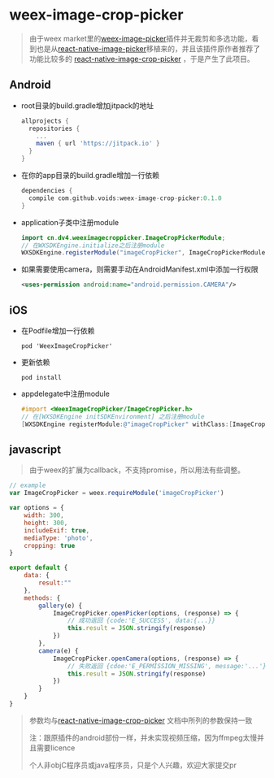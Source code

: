 # weex-image-crop-picker

> 由于weex market里的[weex-image-picker](https://github.com/weexext/weex-image-picker)插件并无裁剪和多选功能，看到也是从[react-native-image-picker](https://github.com/react-community/react-native-image-picker)移植来的，并且该插件原作者推荐了功能比较多的 [react-native-image-crop-picker](https://github.com/ivpusic/react-native-image-crop-picker) ，于是产生了此项目。

## Android

- root目录的build.gradle增加jitpack的地址

  ```gradle
  allprojects {
    repositories {
      ...
      maven { url 'https://jitpack.io' }
    }
  }
  ```

- 在你的app目录的build.gradle增加一行依赖
  ```gradle
  dependencies {
    compile com.github.voids:weex-image-crop-picker:0.1.0
  }
  ```

- application子类中注册module
  ```java
  import cn.dv4.weeximagecroppicker.ImageCropPickerModule;
  // 在WXSDKEngine.initialize之后注册module
  WXSDKEngine.registerModule("imageCropPicker", ImageCropPickerModule.class);
  ```

- 如果需要使用camera，则需要手动在AndroidManifest.xml中添加一行权限

  ```xml
  <uses-permission android:name="android.permission.CAMERA"/>
  ```

## iOS

- 在Podfile增加一行依赖

  ```Podfile
  pod 'WeexImageCropPicker'
  ```

- 更新依赖

  ```shell
  pod install
  ```

- appdelegate中注册module

  ```objective-c
  #import <WeexImageCropPicker/ImageCropPicker.h>
  // 在[WXSDKEngine initSDKEnvironment] 之后注册module
  [WXSDKEngine registerModule:@"imageCropPicker" withClass:[ImageCropPicker class]];
  ```

## javascript

> 由于weex的扩展为callback，不支持promise，所以用法有些调整。

```javascript
// example
var ImageCropPicker = weex.requireModule('imageCropPicker')

var options = {
    width: 300,
    height: 300,
    includeExif: true,
    mediaType: 'photo',
    cropping: true
}

export default {
    data: {
        result:""
    },
    methods: {
        gallery(e) {
            ImageCropPicker.openPicker(options, (response) => {
                // 成功返回 {code:'E_SUCCESS', data:{...}}
                this.result = JSON.stringify(response)
            })
        },
        camera(e) {
            ImageCropPicker.openCamera(options, (response) => {
                // 失败返回 {cdoe:'E_PERMISSION_MISSING', message:'...'}
                this.result = JSON.stringify(response)
            })
        }
    }
}
```

> 参数均与[react-native-image-crop-picker](https://github.com/ivpusic/react-native-image-crop-picker) 文档中所列的参数保持一致
>
> 注：跟原插件的android部份一样，并未实现视频压缩，因为ffmpeg太慢并且需要licence
>
>    个人非objC程序员或java程序员，只是个人兴趣，欢迎大家提交pr
